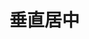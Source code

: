 # 垂直居中

<vuep template="#vertical-center"></vuep>
<script v-pre type="text/x-template" id="vertical-center">
<style>
.vertical-center .inline-child span{
  height: 50px;
  line-height: 50px;
  /* padding: 20px; */
}
</style>
<template>
<div class="vertical-center">
  <div class="inline-child">
    <span>inline-child</span>
  </div>
</div>
</template>
<script>
</script>